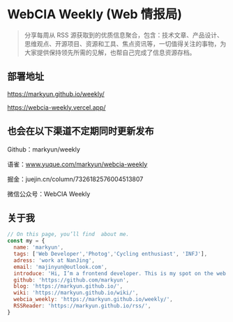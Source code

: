 # WebCIA Weekly (Web 情报局)

> 分享每周从 RSS 源获取到的优质信息聚合，包含：技术文章、产品设计、思维观点、开源项目、资源和工具、焦点资讯等，一切值得关注的事物，为大家提供保持领先所需的见解，也帮自己完成了信息资源存档。

## 部署地址

https://markyun.github.io/weekly/

https://webcia-weekly.vercel.app/

## 也会在以下渠道不定期同时更新发布

Github：markyun/weekly

语雀：www.yuque.com/markyun/webcia-weekly

掘金：juejin.cn/column/7326182576004513807

微信公众号：WebCIA Weekly

## 关于我

```js
// On this page, you’ll find  about me.
const my = {
  name: 'markyun',
  tags: ['Web Developer','Photog','Cycling enthusiast', 'INFJ'],
  adress: 'work at NanJing',
  email: 'majinyun@outlook.com',
  introduce: 'Hi, I’m a frontend developer. This is my spot on the web for writing, projects, tutorials and anything else I want to put out there. check out the blog, or of my weekly.',
  github: 'https://github.com/markyun',
  blog: 'https://markyun.github.io/',
  wiki: 'https://markyun.github.io/wiki/',
  webcia_weekly: 'https://markyun.github.io/weekly/',
  RSSReader: 'https://markyun.github.io/rss/',
}
```
